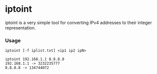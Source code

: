 # iptoint

iptoint is a very simple tool for converting IPv4 addresses to their integer representation.

### Usage

```
iptoint [-f iplist.txt] <ip1 ip2 ipN>
```
```
iptoint 192.168.1.1 8.8.8.8
192.168.1.1 -> 3232235777
8.8.8.8 -> 134744072
```